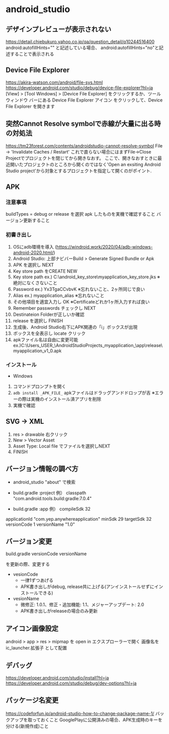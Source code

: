 # android_studio

## デザインプレビューが表示されない
https://detail.chiebukuro.yahoo.co.jp/qa/question_detail/q10244516400
android:autofillHints="" と記述している場合、
android:autofillHints="no"と記述することで表示される

## Device File Explorer
https://akira-watson.com/android/file-sys.html
https://developer.android.com/studio/debug/device-file-explorer?hl=ja
[View] > [Tool Windows] > [Device File Explorer] をクリックするか、ツール ウィンドウ バーにある Device File Explorer アイコン  をクリックして、Device File Explorer を開きます

## 突然Cannot Resolve symbolで赤線が大量に出る時の対処法
https://tm23forest.com/contents/androidstudio-cannot-resolve-symbol
File -> 'Invalidate Caches / Restart'
これで直らない場合にはまずFile->Close Projectでプロジェクトを閉じてから開きなおす。
ここで、開きなおすときに最近開いたプロジェクトのところから開くのではなく'Open an exsiting Android Studio project'から対象とするプロジェクトを指定して開くのがポイント.

## APK

### 注意事項
buildTypes = debug or release を選択
apk したものを実機で確認すること
バージョン更新すること

### 初書き出し
1. OSにadb環境を導入 (https://windroid.work/2020/04/adb-windows-android-2020.html/)
2. Android Studio: 上部ナビバーBuild > Generate Signed Bundle or Apk
3. APK を選択し NEXT
4. Key store path をCREATE NEW
5. Key store path ex.) C:\android_key_store\myapplication_key_store.jks ※絶対になくさないこと
6. Password ex.) Yx3TgaCCvbvK ※忘れないこと、2ヶ所同じで良い
7. Alias ex.) myapplication_alias ※忘れないこと
8. その他項目を適宜入力し OK ※Certificateどれか1ヶ所入力すれば良い
9. Remember passwords チェックし NEXT
10. Destinateion Folderが正しいか確認
11. release を選択し FINISH
12. 生成後、Android Studio右下にAPK関連の「i」ボックスが出現
13. ボックスを全表示し locate クリック
14. apkファイル名は自由に変更可能 ex.)C:\Users\_USER_\AndroidStudioProjects\_myapplication_\app\release\myapplication_v1_0.apk

### インストール
- Windows
1. コマンドプロンプトを開く
2. `adb install _APK_FILE_` apkファイルはドラッグアンドドロップが吉 ※エラーの際は実機のインストール済アプリを削除
3. 実機で確認

## SVG -> XML
1. res > drawable 右クリック
2. New > Vector Asset
3. Asset Type: Local file でファイルを選択しNEXT
4. FINISH

## バージョン情報の調べ方
- android_studio
"about" で検索

- build.gradle :project
例）
classpath "com.android.tools.build:gradle:7.0.4"

- build.gradle :app
例）
compileSdk 32

applicationId "com.yep.anywhereapplication"
minSdk 29
targetSdk 32
versionCode 1
versionName "1.0"

## バージョン変更
build.gradle
versionCode
versionName

を更新の際、変更する
- vesionCode
  - 一律1ずつあげる
  - APK書き出しがdebug, release共に上げる(アンインストールせずにインストールできる)
- vesionName
  - 微修正: 1.0.1、修正・追加機能: 1.1、メジャーアップデート: 2.0
  - APK書き出しがreleaseの場合のみ更新

## アイコン画像設定
android > app > res > mipmap を open in エクスプローラーで開く
画像名を ic_launcher.拡張子 として配置

## デバッグ
https://developer.android.com/studio/install?hl=ja
https://developer.android.com/studio/debug/dev-options?hl=ja

## パッケージ名変更
https://codeforfun.jp/android-studio-how-to-change-package-name-1/
バックアップを取っておくこと
GooglePlayに公開済みの場合、APK生成時のキーを分ける(新規作成)こと
